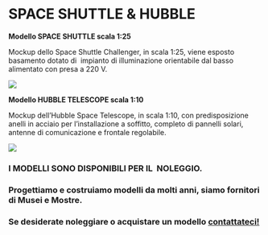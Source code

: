 SPACE SHUTTLE & HUBBLE
======================

**Modello SPACE SHUTTLE scala 1:25**

Mockup dello Space Shuttle Challenger, in scala 1:25, viene esposto basamento dotato di  impianto di illuminazione orientabile dal basso alimentato con presa a 220 V.  

![](https://www.adaa.it/wp/wp-content/uploads/2021/03/Space-Shuttle-scala-1-25-768x1024.jpg)

**Modello HUBBLE TELESCOPE scala 1:10**

Mockup dell’Hubble Space Telescope, in scala 1:10, con predisposizione anelli in acciaio per l’installazione a soffitto, completo di pannelli solari, antenne di comunicazione e frontale regolabile.

![](https://www.adaa.it/wp/wp-content/uploads/2021/03/Hubble-Space-Telescope-Scala-1-10-768x1024.jpg)

### **I MODELLI SONO DISPONIBILI PER IL  NOLEGGIO.**

### Progettiamo e costruiamo modelli da molti anni, siamo fornitori di Musei e Mostre. 

### Se desiderate noleggiare o acquistare un modello **[contattateci!](https://www.adaa.it/wp/wp-content/uploads/2022/09/contatti-adaa.pdf)**